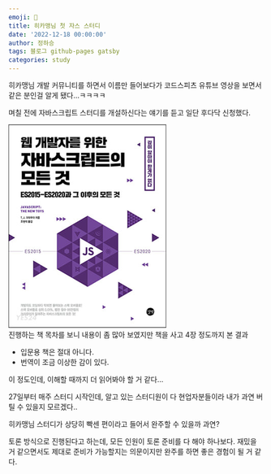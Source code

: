 ```yaml
---
emoji: 🔮
title: 히카맹님 첫 자스 스터디
date: '2022-12-18 00:00:00'
author: 정하승
tags: 블로그 github-pages gatsby
categories: study
---
```


히카맹님 개발 커뮤니티를 하면서 이름만 들어보다가 코드스피츠 유튜브 영상을 보면서 같은 분인걸 알게 됐다...ㅋㅋㅋㅋ

며칠 전에 자바스크립트 스터디를 개설하신다는 얘기를 듣고 일단 후다닥 신청했다.

<img src='../../assets/book.jpg' />

<br />
진행하는 책 목차를 보니 내용이 좀 많아 보였지만 책을 사고 4장 정도까지 본 결과

- 입문용 책은 절대 아니다.
- 번역이 조금 이상한 감이 있다.

이 정도인데, 이해할 때까지 더 읽어봐야 할 거 같다...

27일부터 매주 스터디 시작인데, 알고 있는 스터디원이 다 현업자분들이라 내가 과연 버틸 수 있을지 모르겠다..

히카맹님 스터디가 상당히 빡센 편이라고 들어서 완주할 수 있을까 과연?

토론 방식으로 진행된다고 하는데, 모든 인원이 토론 준비를 다 해야 하나보다. 재밌을 거 같으면서도 제대로 준비가 가능할지는 의문이지만 완주를 하면 좋은 경험이 될 거 같다.
